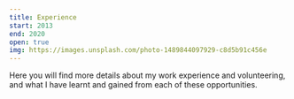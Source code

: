 ```yaml
---
title: Experience
start: 2013 
end: 2020 
open: true
img: https://images.unsplash.com/photo-1489844097929-c8d5b91c456e
---
```

Here you will find more details about my work experience and volunteering, and what I have learnt and gained from each of these opportunities.